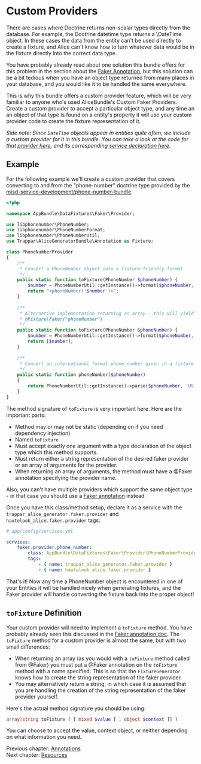 # Custom Providers

There are cases where Doctrine returns non-scalar types directly from the database. For example, the Doctrine datetime
type returns a \DateTime object. In these cases the data from the entity can't be used directly to create a fixture, and
Alice can't know how to turn whatever data would be in the fixture directly into the correct data type.

You have probably already read about one solution this bundle offers for this problem in the section about the
[Faker Annotation](annotations.md#faker-annotation), but this solution can be a bit tedious when you
have an object type returned from many places in your database, and you would like it to be handled the same everywhere. 

This is why this bundle offers a custom provider feature, which will be very familiar to anyone who's used
AliceBundle's Custom Faker Providers. Create a custom provider to accept a particular object type, and any time an
an object of that type is found on a entity's property it will use your custom provider code to create the fixture
representation of it.

*Side note: Since `DateTime` objects appear in entities quite often, we include a custom provider for it in this bundle.
You can take a look at the code for that [provider here](/src/DataFixtures/Faker/Provider/SpecificDateTimeProvider.php),
and its corresponding [service declaration here](/src/Resources/config/services.yml).*

## Example

For the following example we'll create a custom provider that covers converting to and from the "phone-number" doctrine
type provided by the [misd-service-development/phone-number-bundle](https://github.com/misd-service-development/phone-number-bundle).

```php
<?php

namespace AppBundle\DataFixtures\Faker\Provider;

use libphonenumber\PhoneNumber;
use libphonenumber\PhoneNumberFormat;
use libphonenumber\PhoneNumberUtil;
use Trappar\AliceGeneratorBundle\Annotation as Fixture;

class PhoneNumberProvider
{
    /**
     * Convert a PhoneNumber object into a fixture-friendly format
     */
    public static function toFixture(PhoneNumber $phoneNumber) {
        $number = PhoneNumberUtil::getInstance()->format($phoneNumber, PhoneNumberFormat::E164);
        return "<phoneNumber('$number')>";
    }
    
    /**
     * Alternative implementation returning an array - this will yield the same result as above
     * @Fixture\Faker("phoneNumber")
     */
    public static function toFixture(PhoneNumber $phoneNumber) {
        $number = PhoneNumberUtil::getInstance()->format($phoneNumber, PhoneNumberFormat::E164);
        return [$number];
    }
    
    /**
     * Convert an international format phone number given in a fixture into a PhoneNumber object
     */
    public static function phoneNumber($phoneNumber)
    {
        return PhoneNumberUtil::getInstance()->parse($phoneNumber, 'US');
    }
}
```

The method signature of `toFixture` is very important here. Here are the important parts:

* Method may or may not be static (depending on if you need dependency injection)
* Named `toFixture`
* Must accept exactly one argument with a type declaration of the object type which this method supports.
* Must return either a string representation of the desired faker provider or an array of arguments for the provider.
* When returning an array of arguments, the method must have a @Faker annotation specifying the provider name.

Also, you can't have multiple providers which support the same object type - in that case you should use a 
[Faker annotation](src/Resources/doc/annotations.md#faker-annotation) instead.

Once you have this class/method setup, declare it as a service with the `trappar_alice_generator.faker.provider` and
`hautelook_alice.faker.provider` tags:

```yaml
# app/config/services.yml

services:
    faker.provider.phone_number:
        class: AppBundle\DataFixtures\Faker\Provider\PhoneNumberProvider
        tags: 
            - { name: trappar_alice_generator.faker.provider }
            - { name: hautelook_alice.faker.provider }
```

That's it! Now any time a PhoneNumber object is encountered in one of your Entities it will be handled nicely when
generating fixtures, and the Faker provider will handle converting the fixture back into the proper object!

## `toFixture` Definition

Your custom provider will need to implement a `toFixture` method. You have probably already seen this discussed in the
[Faker annotation doc](annotations.md#tofixture-definition). The `toFixture` method for a custom
provider is almost the same, but with two small differences:

* When returning an array (as you would with a `toFixture` method called from @Faker) you must put a @Faker annotation
on the `toFixture` method with a name specified. This is so that the `FixtureGenerator` knows how to create the string
representation of the faker provider.
* You may alternatively return a string, in which case it is assumed that you are handling the creation of the string
representation of the faker provider yourself.

Here's the actual method signature you should be using:

```php
array|string toFixture ( [ mixed $value [ , object $context ]] )
```

You can choose to accept the value, context object, or neither depending on what information you need.

Previous chapter: [Annotations](annotations.md)<br />
Next chapter: [Resources](../../../README.md#resources)